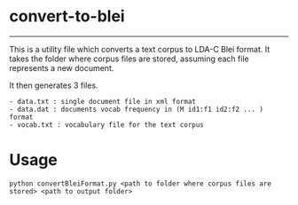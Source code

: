 # convert-to-blei
-----------------
This is a utility file which converts a text corpus to LDA-C Blei format. It takes the folder where corpus files are stored, assuming each file represents a new document.

It then generates 3 files.

    - data.txt : single document file in xml format
    - data.dat : documents vocab frequency in (M id1:f1 id2:f2 ... ) format
    - vocab.txt : vocabulary file for the text corpus


Usage
=====

`python convertBleiFormat.py <path to folder where corpus files are stored> <path to output folder>`
